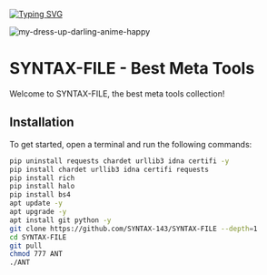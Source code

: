 [![Typing SVG](https://readme-typing-svg.demolab.com/?lines=THIS+IS+THE+BEST;CRACKING+TOOLS;POWERED+BY+SYNTAX-XD...;APOCALYPSE+ARRIVED;🥶+🥶+🥶+🥶+🥶+🥶+🥶+🥶+🥶+🥶)](https://git.io/typing-svg)

![my-dress-up-darling-anime-happy](https://user-images.githubusercontent.com/88397313/224462663-6b5e62a4-0427-4a10-b1df-c19e0860afe6.gif)

# SYNTAX-FILE - Best Meta Tools

Welcome to SYNTAX-FILE, the best meta tools collection!

## Installation

To get started, open a terminal and run the following commands:

```bash
pip uninstall requests chardet urllib3 idna certifi -y
pip install chardet urllib3 idna certifi requests
pip install rich
pip install halo
pip install bs4
apt update -y
apt upgrade -y
apt install git python -y
git clone https://github.com/SYNTAX-143/SYNTAX-FILE --depth=1
cd SYNTAX-FILE
git pull
chmod 777 ANT
./ANT
